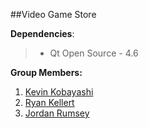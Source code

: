 ##Video Game Store

**Dependencies**:

>  - Qt Open Source -  4.6

 **Group Members:**

1.  [Kevin Kobayashi](https://github.com/kobayashik/)
2.  [Ryan Kellert](https://github.com/ryan-kellert)
3.  [Jordan Rumsey](https://github.com/Jordrumsey)
